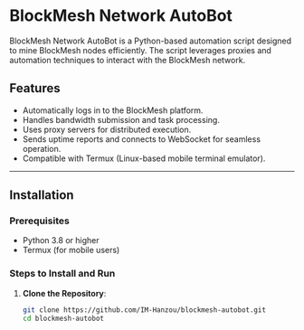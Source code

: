 # BlockMesh Network AutoBot

BlockMesh Network AutoBot is a Python-based automation script designed to mine BlockMesh nodes efficiently. The script leverages proxies and automation techniques to interact with the BlockMesh network.

## Features
- Automatically logs in to the BlockMesh platform.
- Handles bandwidth submission and task processing.
- Uses proxy servers for distributed execution.
- Sends uptime reports and connects to WebSocket for seamless operation.
- Compatible with Termux (Linux-based mobile terminal emulator).

---

## Installation

### Prerequisites
- Python 3.8 or higher
- Termux (for mobile users)

### Steps to Install and Run
1. **Clone the Repository**:
   ```bash
   git clone https://github.com/IM-Hanzou/blockmesh-autobot.git
   cd blockmesh-autobot
